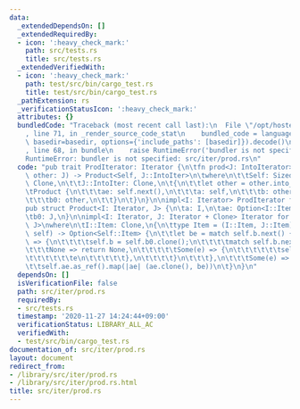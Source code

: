 ```yaml
---
data:
  _extendedDependsOn: []
  _extendedRequiredBy:
  - icon: ':heavy_check_mark:'
    path: src/tests.rs
    title: src/tests.rs
  _extendedVerifiedWith:
  - icon: ':heavy_check_mark:'
    path: test/src/bin/cargo_test.rs
    title: test/src/bin/cargo_test.rs
  _pathExtension: rs
  _verificationStatusIcon: ':heavy_check_mark:'
  attributes: {}
  bundledCode: "Traceback (most recent call last):\n  File \"/opt/hostedtoolcache/Python/3.9.1/x64/lib/python3.9/site-packages/onlinejudge_verify/documentation/build.py\"\
    , line 71, in _render_source_code_stat\n    bundled_code = language.bundle(stat.path,\
    \ basedir=basedir, options={'include_paths': [basedir]}).decode()\n  File \"/opt/hostedtoolcache/Python/3.9.1/x64/lib/python3.9/site-packages/onlinejudge_verify/languages/user_defined.py\"\
    , line 68, in bundle\n    raise RuntimeError('bundler is not specified: {}'.format(path.as_posix()))\n\
    RuntimeError: bundler is not specified: src/iter/prod.rs\n"
  code: "pub trait ProdIterator: Iterator {\n\tfn prod<J: IntoIterator>(mut self,\
    \ other: J) -> Product<Self, J::IntoIter>\n\twhere\n\t\tSelf: Sized,\n\t\tSelf::Item:\
    \ Clone,\n\t\tJ::IntoIter: Clone,\n\t{\n\t\tlet other = other.into_iter();\n\t\
    \tProduct {\n\t\t\tae: self.next(),\n\t\t\ta: self,\n\t\t\tb: other.clone(),\n\
    \t\t\tb0: other,\n\t\t}\n\t}\n}\n\nimpl<I: Iterator> ProdIterator for I {}\n\n\
    pub struct Product<I: Iterator, J> {\n\ta: I,\n\tae: Option<I::Item>,\n\tb: J,\n\
    \tb0: J,\n}\n\nimpl<I: Iterator, J: Iterator + Clone> Iterator for Product<I,\
    \ J>\nwhere\n\tI::Item: Clone,\n{\n\ttype Item = (I::Item, J::Item);\n\tfn next(&mut\
    \ self) -> Option<Self::Item> {\n\t\tlet be = match self.b.next() {\n\t\t\tNone\
    \ => {\n\t\t\t\tself.b = self.b0.clone();\n\t\t\t\tmatch self.b.next() {\n\t\t\
    \t\t\tNone => return None,\n\t\t\t\t\tSome(e) => {\n\t\t\t\t\t\tself.ae = self.a.next();\n\
    \t\t\t\t\t\te\n\t\t\t\t\t},\n\t\t\t\t}\n\t\t\t},\n\t\t\tSome(e) => e,\n\t\t};\n\
    \t\tself.ae.as_ref().map(|ae| (ae.clone(), be))\n\t}\n}\n"
  dependsOn: []
  isVerificationFile: false
  path: src/iter/prod.rs
  requiredBy:
  - src/tests.rs
  timestamp: '2020-11-27 14:24:44+09:00'
  verificationStatus: LIBRARY_ALL_AC
  verifiedWith:
  - test/src/bin/cargo_test.rs
documentation_of: src/iter/prod.rs
layout: document
redirect_from:
- /library/src/iter/prod.rs
- /library/src/iter/prod.rs.html
title: src/iter/prod.rs
---
```

